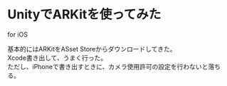 # UnityでARKitを使ってみた
for iOS

基本的にはARKitをASset Storeからダウンロードしてきた。  
Xcode書き出して、うまく行った。  
ただし、iPhoneで書き出すときに、カメラ使用許可の設定を行わないと落ちる。
